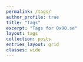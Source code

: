 ```yaml
---
permalink: /tags/
author_profile: true
title: "Tags"
excerpt: "Tags for 0x90.se"
layout: tags
collection: posts
entries_layout: grid
classes: wide
---
```


